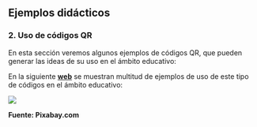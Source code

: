 ## Ejemplos didácticos

### 2\. Uso de códigos QR

En esta sección veremos algunos ejemplos de códigos QR, que pueden generar las ideas de su uso en el ámbito educativo:

  

En la siguiente **[web](http://www.educacionyculturaaz.com/54-ideas-para-utilizar-los-codigos-qr-en-educacion/)** se muestran multitud de ejemplos de uso de este tipo de códigos en el ámbito educativo:

![](img/Captura%20de%20pantalla%202019-01-29%20a%20las%2020.52.01.png)

**Fuente: Pixabay.com**